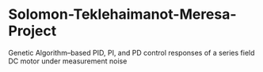 # Solomon-Teklehaimanot-Meresa-Project
Genetic Algorithm–based PID, PI, and PD control responses of a series field DC motor under measurement noise
